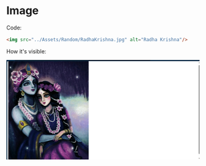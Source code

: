 # Image

Code:

```html
<img src="../Assets/Random/RadhaKrishna.jpg" alt="Radha Krishna"/>
```

How it's visible:

![ImageTag](../Assets/004_Image.png)